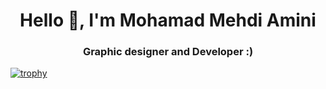 <h1 align="center">Hello 👋, I'm Mohamad Mehdi Amini</h1>
<h3 align="center">Graphic designer and Developer :)</h3>

[![trophy](https://github-profile-trophy.vercel.app/?username=ryo-ma&theme=monokai)]([https://github.com/ryo-ma/github-profile-trophy](https://github.com/MMehdiamini/MMehdiamini/edit/main/README.md))
